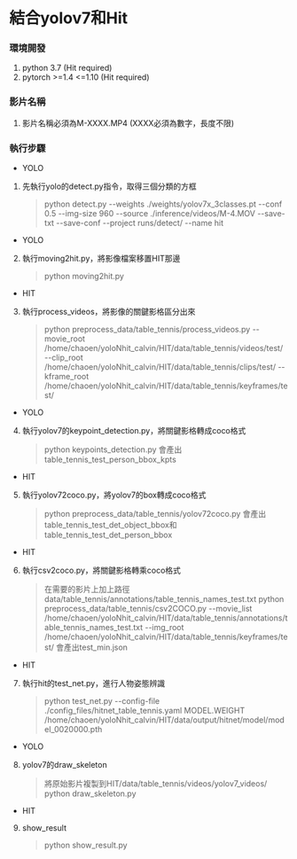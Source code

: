 # 結合yolov7和Hit

### 環境開發

1. python 3.7 (Hit required)
2. pytorch >=1.4 <=1.10 (Hit required)

### 影片名稱

1. 影片名稱必須為M-XXXX.MP4 (XXXX必須為數字，長度不限)


### 執行步驟
* YOLO
1. 先執行yolo的detect.py指令，取得三個分類的方框
   > python detect.py --weights ./weights/yolov7x_3classes.pt --conf 0.5 --img-size 960 --source ./inference/videos/M-4.MOV --save-txt --save-conf --project runs/detect/ --name hit

* YOLO
2. 執行moving2hit.py，將影像檔案移置HIT那邊
   > python moving2hit.py

* HIT
3. 執行process_videos，將影像的關鍵影格區分出來
   > python preprocess_data/table_tennis/process_videos.py --movie_root /home/chaoen/yoloNhit_calvin/HIT/data/table_tennis/videos/test/ --clip_root /home/chaoen/yoloNhit_calvin/HIT/data/table_tennis/clips/test/ --kframe_root /home/chaoen/yoloNhit_calvin/HIT/data/table_tennis/keyframes/test/

* YOLO
4. 執行yolov7的keypoint_detection.py，將關鍵影格轉成coco格式
   > python keypoints_detection.py
   > 會產出table_tennis_test_person_bbox_kpts

* HIT
5. 執行yolov72coco.py，將yolov7的box轉成coco格式
   > python preprocess_data/table_tennis/yolov72coco.py
   > 會產出table_tennis_test_det_object_bbox和table_tennis_test_det_person_bbox

* HIT
6. 執行csv2coco.py，將關鍵影格轉乘coco格式
   > 在需要的影片上加上路徑 data/table_tennis/annotations/table_tennis_names_test.txt
   > python preprocess_data/table_tennis/csv2COCO.py  --movie_list /home/chaoen/yoloNhit_calvin/HIT/data/table_tennis/annotations/table_tennis_names_test.txt --img_root /home/chaoen/yoloNhit_calvin/HIT/data/table_tennis/keyframes/test/
   > 會產出test_min.json

* HIT
7. 執行hit的test_net.py，進行人物姿態辨識
   > python test_net.py --config-file ./config_files/hitnet_table_tennis.yaml MODEL.WEIGHT /home/chaoen/yoloNhit_calvin/HIT/data/output/hitnet/model/model_0020000.pth

* YOLO
8. yolov7的draw_skeleton
   > 將原始影片複製到HIT/data/table_tennis/videos/yolov7_videos/
   > python draw_skeleton.py

* HIT
9. show_result
   > python show_result.py